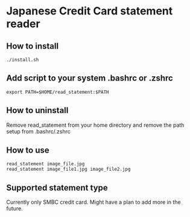 # Japanese Credit Card statement reader

## How to install

```
./install.sh
```

## Add script to your system .bashrc or .zshrc

```
export PATH=$HOME/read_statement:$PATH
```

## How to uninstall

Remove read_statement from your home directory and remove the path setup from .bashrc/.zshrc

## How to use

```
read_statement image_file.jpg
read_statement image_file1.jpg image_file2.jpg
```

## Supported statement type

Currently only SMBC credit card. Might have a plan to add more in the future.
